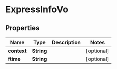 

# ExpressInfoVo


## Properties

Name | Type | Description | Notes
------------ | ------------- | ------------- | -------------
**context** | **String** |  |  [optional]
**ftime** | **String** |  |  [optional]



